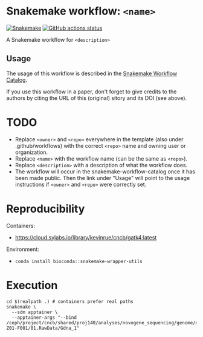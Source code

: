 # Snakemake workflow: `<name>`

[![Snakemake](https://img.shields.io/badge/snakemake-≥6.3.0-brightgreen.svg)](https://snakemake.github.io)
[![GitHub actions status](https://github.com/<owner>/<repo>/workflows/Tests/badge.svg?branch=main)](https://github.com/<owner>/<repo>/actions?query=branch%3Amain+workflow%3ATests)


A Snakemake workflow for `<description>`


## Usage

The usage of this workflow is described in the [Snakemake Workflow Catalog](https://snakemake.github.io/snakemake-workflow-catalog/?usage=<owner>%2F<repo>).

If you use this workflow in a paper, don't forget to give credits to the authors by citing the URL of this (original) <repo>sitory and its DOI (see above).

# TODO

* Replace `<owner>` and `<repo>` everywhere in the template (also under .github/workflows) with the correct `<repo>` name and owning user or organization.
* Replace `<name>` with the workflow name (can be the same as `<repo>`).
* Replace `<description>` with a description of what the workflow does.
* The workflow will occur in the snakemake-workflow-catalog once it has been made public. Then the link under "Usage" will point to the usage instructions if `<owner>` and `<repo>` were correctly set.

# Reproducibility

Containers:

- <https://cloud.sylabs.io/library/kevinrue/cncb/gatk4:latest>

Environment:

- `conda install bioconda::snakemake-wrapper-utils`

# Execution

```
cd $(realpath .) # containers prefer real paths
snakemake \
  --sdm apptainer \
  --apptainer-args "--bind /ceph/project/cncb/shared/proj140/analyses/novogene_sequencing/genome/download/X204SC24080649-Z01-F001/01.RawData/Gdna_1"
```
